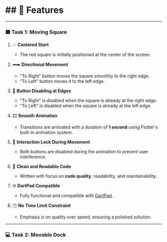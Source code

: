 # ## 🚀 Features

---

### 🟥 Task 1: Moving Square

1. ✅ **Centered Start**  
   - The red square is initially positioned at the center of the screen.

2. ⬅️➡️ **Directional Movement**  
   - "To Right" button moves the square smoothly to the right edge.  
   - "To Left" button moves it to the left edge.

3. 🚫 **Button Disabling at Edges**  
   - "To Right" is disabled when the square is already at the right edge.  
   - "To Left" is disabled when the square is already at the left edge.

4. 🎞️ **Smooth Animation**  
   - Transitions are animated with a duration of **1 second** using Flutter's built-in animation system.

5. 🔐 **Interaction Lock During Movement**  
   - Both buttons are disabled during the animation to prevent user interference.

6. 🧠 **Clean and Readable Code**  
   - Written with focus on **code quality**, readability, and maintainability.

7. 🌐 **DartPad Compatible**  
   - Fully functional and compatible with [DartPad](https://dartpad.dev).

8. 🕒 **No Time Limit Constraint**  
   - Emphasis is on quality over speed, ensuring a polished solution.

---

### 💻 Task 2: Movable Dock

